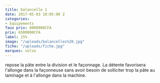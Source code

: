 ```yaml
---
title: balancelle 1
date: 2017-05-03 18:05:00 Z
categories:
- Equipements
faux prix: 8000000CFA
prix: 6500000CFA
label: 15%
image: "/uploads/balancelles%20.jpg"
fiche: "/uploads/fiche.jpg"
marques: volvo
---
```


repose la pâte entre la division et le façonnage.
La détente favorisera l'allonge dans la façonneuse sans avoir besoin de solliciter trop la pâte au laminage et à l'allonge dans la machine. 